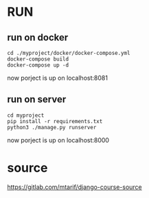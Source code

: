 

# RUN

## run on docker

```
cd ./myproject/docker/docker-compose.yml
docker-compose build 
docker-compose up -d

```
now porject is up on localhost:8081

## run on server

```
cd myproject
pip install -r requirements.txt
python3 ./manage.py runserver

```

now porject is up on localhost:8000



# source 
https://gitlab.com/mtarif/django-course-source 
